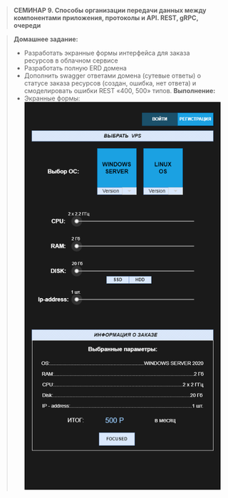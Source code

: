 >**СЕМИНАР 9. Способы организации передачи данных между компонентами приложения, протоколы и API. REST, gRPC, очереди**

>**Домашнее задание:**
>* Разработать экранные формы интерфейса для заказа ресурсов в облачном сервисе
>* Разработать полную ERD домена
>* Дополнить swagger ответами домена (сутевые ответы) о статусе заказа ресурсов (создан, ошибка, нет ответа) и смоделировать ошибки REST «400, 500» типов.
> **Выполнение:**
> * Экранные формы:
![im.png](im.png)
